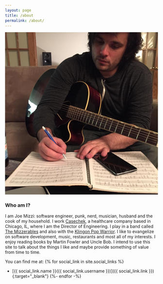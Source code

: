 ```yaml
---
layout: page
title: /about
permalink: /about/
---
```


![me](/images/me.jpg "Me")

### Who am I?

I am Joe Mizzi: software engineer, punk, nerd, musician, husband and the cook of my household. I work [Casechek](https://casechek.com), a healthcare company based in Chicago, IL, where I am the Director of Engineering. I play in a band called [The Mizzerables](https://themizzerables.bandcamp.com) and also with the [Klingon Pop Warrior](https://www.klingonpopwarrior.com). I like to evangelize on software development, music, restaurants and most all of my interests. I enjoy reading books by Martin Fowler and Uncle Bob. I intend to use this site to talk about the things I like and maybe provide something of value from time to time.

You can find me at:
{% for social_link in site.social_links %}
- <i style="width: 1em" class="fa fa-{{ social_link.font_awesome }}"></i> [{{ social_link.name }}({{ social_link.username }})]({{ social_link.link }}){:target="_blank"}
{%- endfor -%}